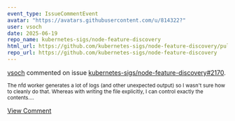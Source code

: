 ```yaml
---
event_type: IssueCommentEvent
avatar: "https://avatars.githubusercontent.com/u/814322?"
user: vsoch
date: 2025-06-19
repo_name: kubernetes-sigs/node-feature-discovery
html_url: https://github.com/kubernetes-sigs/node-feature-discovery/pull/2170
repo_url: https://github.com/kubernetes-sigs/node-feature-discovery
---
```


<a href='https://github.com/vsoch' target='_blank'>vsoch</a> commented on issue <a href='https://github.com/kubernetes-sigs/node-feature-discovery/pull/2170' target='_blank'>kubernetes-sigs/node-feature-discovery#2170</a>.

<small>The nfd worker generates a lot of logs (and other unexpected output) so I wasn't sure how to cleanly do that. Whereas with writing the file explicitly, I can control exactly the contents....</small>

<a href='https://github.com/kubernetes-sigs/node-feature-discovery/pull/2170' target='_blank'>View Comment</a>